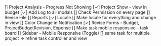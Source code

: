 [] Project Analysis - Progress Not Showing
[✓] Project Show - view in budget
[✓] Add Log to all modals
[] Check Permission on every page
[] Revise File
[] Reports
[✓] Locale
[] Make locale for everything and change in view
[] Color Change in Notification
[✓] Revise Forms - Budget, ProjectBudgetRevision, Expense
[] Make task mobile responsive - task board
[] Sidebar - Mobile Responsive (Toggle)
[] same task for multiple project => refine task controller and view
